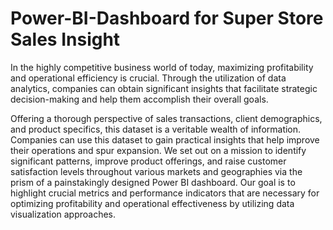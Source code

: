 # Power-BI-Dashboard for Super Store Sales Insight

In the highly competitive business world of today, maximizing profitability and operational 
efficiency is crucial. Through the utilization of data analytics, companies can obtain 
significant insights that facilitate strategic decision-making and help them accomplish their 
overall goals. 

Offering a thorough perspective of sales transactions, client demographics, and product 
specifics, this dataset is a veritable wealth of information. Companies can use this dataset to
gain practical insights that help improve their operations and spur expansion.
We set out on a mission to identify significant patterns, improve product offerings, and raise 
customer satisfaction levels throughout various markets and geographies via the prism of a 
painstakingly designed Power BI dashboard. Our goal is to highlight crucial metrics and 
performance indicators that are necessary for optimizing profitability and operational 
effectiveness by utilizing data visualization approaches.
